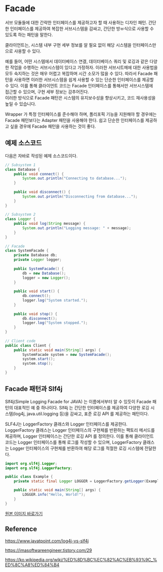 # Facade

서브 모듈들에 대한 간략한 인터페이스를 제공하고자 할 때 사용하는 디자인 패턴. 간단한 인터페이스를 제공하여 복잡한 서브시스템을 감싸고,
간단한 방ㅂ식으로 사용할 수 있도록 하는 패턴을 말한다.

클라이언트는, 시스템 내부 구현 세부 정보를 알 필요 없이 해당 시스템을 인터페이스만으로 사용할 수 있다.

예를 들어, 어떤 시스템에서 데이터베이스 연결, 데이터베이스 쿼리 및 로깅과 같은 다양한 작업을 수행하는 서브시스템이 있다고 가정하자.
이러한 서브시트메에 대한 사용법을 모두 숙지하는 것은 매우 어렵고 복잡하며 시간 소모가 많을 수 있다. 따라서 Facade 패턴을 사용하면
이러한 서브시스템을 쉽게 사용할 수 있는 단순한 인터페이스를 제공할 수 있다. 이를 통해 클라이언트 코드는 Facade 인터페이스를 통해서만
서브시스템에 접근할 수 있으며, 구현 세부 정보는 감추어진다.   
이러한 방식으로 Facade 패턴은 시스템의 유지보수성을 향상시키고, 코드 재사용성을 높일 수 있습니다.

Wrapper 가 특정 인터페이스를 준수해야 하며, 폴리포픽 기능을 지원해야 할 경우에는 Facade 패턴보다는 Adapter 패턴을 사용해야 한다.
쉽고 단순한 인터페이스를 제공하고 싶을 경우에 Facade 패턴을 사용하는 것이 좋다.


## 예제 소스코드

다음은 자바로 작성된 예제 소스코드이다.

```java
// Subsystem 1
class Database {
    public void connect() {
        System.out.println("Connecting to database...");
    }
 
    public void disconnect() {
        System.out.println("Disconnecting from database...");
    }
}
 
// Subsystem 2
class Logger {
    public void log(String message) {
        System.out.println("Logging message: " + message);
    }
}
 
// Facade
class SystemFacade {
    private Database db;
    private Logger logger;
 
    public SystemFacade() {
        db = new Database();
        logger = new Logger();
    }
 
    public void start() {
        db.connect();
        logger.log("System started.");
    }
 
    public void stop() {
        db.disconnect();
        logger.log("System stopped.");
    }
}
 
// Client code
public class Client {
    public static void main(String[] args) {
        SystemFacade system = new SystemFacade();
        system.start();
        system.stop();
    }
}
```

## Facade 패턴과 Slf4j

Slf4j(Simple Logging Facade for JAVA) 는 이름에서부터 알 수 있듯이 Facade 패턴의 대표적인 예 중 하나이다.
Slf4j 는 간단한 인터페이스를 제공하여 다양한 로깅 시스템(log4j, java.util.logging 등)을 감싸고, 표준 로깅 API 를 제공하는 패턴이다.

SLF4J는 LoggerFactory 클래스와 Logger 인터페이스를 제공한다. LoggerFactory 클래스는 Logger 인터페이스의 구현체를 반환하는 팩토리 메서드를 제공하며, Logger 인터페이스는 간단한 로깅 API 를 정의한다. 
이를 통해 클라이언트 코드는 Logger 인터페이스를 통해 로그를 작성할 수 있으며, LoggerFactory 클래스는 Logger 인터페이스의 구현체를 반환하여 해당 로그를 적절한 로깅 시스템에 전달한다.

```java
import org.slf4j.Logger;
import org.slf4j.LoggerFactory;

public class Example {
    private static final Logger LOGGER = LoggerFactory.getLogger(Example.class);

    public static void main(String[] args) {
        LOGGER.info("Hello, World!");
    }
}
```

[원본 이미지 바로가기](https://www.javatpoint.com/log4j-vs-slf4j)

## Reference

https://www.javatpoint.com/log4j-vs-slf4j

https://imasoftwareengineer.tistory.com/29

https://ko.wikipedia.org/wiki/%ED%8D%BC%EC%82%AC%EB%93%9C_%ED%8C%A8%ED%84%B4